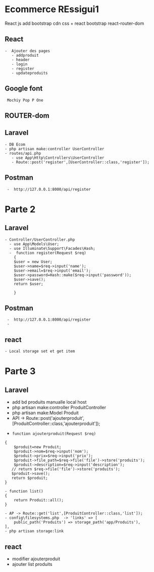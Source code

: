 # Ecommerce REssigui1
React js
add bootstrap cdn css + react bootstrap
react-router-dom
  ##  React 
    -  Ajouter des pages
       - addproduit
       - header
       - login
       - register
       - updateproduits
 ##  Google font
     Mochiy Pop P One
 ##  ROUTER-dom
 ##  Laravel
    - DB Ecom
    - php artisan make:controller UserController 
    - routes/api.php
       - use App\Http\Controllers\UserController
       - Route::post('register',[UserController::class,'register']);
##    Postman
     -  http://127.0.0.1:8000/api/register
# Parte 2
 ##  Laravel 
    - Controller/UserController.php
      - use App\Models\User;
      - use Illuminate\Support\Facades\Hash;
      -  function register(Request $req)
        {
        $user = new User;
        $user->name=$req->input('name');
        $user->email=$req->input('email');
        $user->password=Hash::make($req->input('password'));
        $user->save();
        return $user;

        }
 ##    Postman
     -  http://127.0.0.1:8000/api/register
     -  
 ## react 
    - Local storage set et get item 
# Parte 3 
 ## Laravel
   - add bd produits manualle local host
   - php artisan make:controller ProduitController
   - php artisan make:Model Produit
   - API -> Route::post('ajouterproduit',[ProduitController::class,'ajouterproduit']);
   -     function ajouterproduit(Request $req)
    {
        $produit=new Produit;
        $produit->nom=$req->input('nom');
        $produit->prix=$req->input('prix');
        $produit->file_path=$req->file('file')->store('produits');
        $produit->description=$req->input('description');
       // return $req->file('file')->store('produits');
       $produit->save();
       return $produit;
    }

    - function list()
    {
        return Produit::all();
    }

    - AP -> Route::get('list',[ProduitController::class,'list']);
    - config\filesystems.php  -> 'links' => [
        public_path('Produits') => storage_path('app/Produits'),
    ],
    - php artisan storage:link

## react 
 - modifier ajouterproduit
 - ajouter list produits
